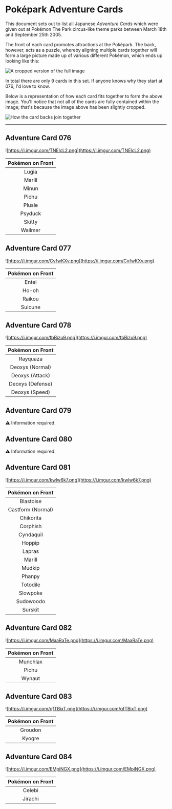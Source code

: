 # Poképark Adventure Cards

This document sets out to list all Japanese *Adventure Cards* which were given out at Pokémon The Park circus-like theme parks between March 18th and September 25th 2005.

The front of each card promotes attractions at the Poképark. The back, however, acts as a puzzle, whereby aligning multiple cards together will form a large picture made up of various different Pokémon, which ends up looking like this:

![A cropped version of the full image](https://i.imgur.com/JZ0ar1y.jpg)

In total there are only 9 cards in this set. If anyone knows why they start at 076, I'd love to know.

Below is a representation of how each card fits together to form the above image. You'll notice that not all of the cards are fully contained within the image; that's because the image above has been slightly cropped.

![How the card backs join together](https://i.imgur.com/eMG862j.png)

---

## Adventure Card 076

![https://i.imgur.com/TNElcL2.png](https://i.imgur.com/TNElcL2.png)

|Pokémon on Front
|:-:|
|Lugia
|Marill
|Minun
|Pichu
|Plusle
|Psyduck
|Skitty
|Wailmer

## Adventure Card 077

![https://i.imgur.com/CvfwKXv.png](https://i.imgur.com/CvfwKXv.png)

|Pokémon on Front
|:-:|
|Entei
|Ho-oh
|Raikou
|Suicune

## Adventure Card 078

![https://i.imgur.com/tbBizu9.png](https://i.imgur.com/tbBizu9.png)

|Pokémon on Front
|:-:|
|Rayquaza
|Deoxys (Normal)
|Deoxys (Attack)
|Deoxys (Defense)
|Deoxys (Speed)

## Adventure Card 079

⚠️  Information required.

## Adventure Card 080

⚠️  Information required.

## Adventure Card 081

![https://i.imgur.com/kwlw6k7.png](https://i.imgur.com/kwlw6k7.png)

|Pokémon on Front
|:-:|
|Blastoise
|Castform (Normal)
|Chikorita
|Corphish
|Cyndaquil
|Hoppip
|Lapras
|Marill
|Mudkip
|Phanpy
|Totodile
|Slowpoke
|Sudowoodo
|Surskit

## Adventure Card 082

![https://i.imgur.com/MaaRaTe.png](https://i.imgur.com/MaaRaTe.png)

|Pokémon on Front
|:-:|
|Munchlax
|Pichu
|Wynaut

## Adventure Card 083

![https://i.imgur.com/qfTBixT.png](https://i.imgur.com/qfTBixT.png)

|Pokémon on Front
|:-:|
|Groudon
|Kyogre

## Adventure Card 084

![https://i.imgur.com/EMpiNGX.png](https://i.imgur.com/EMpiNGX.png)

|Pokémon on Front
|:-:|
|Celebi
|Jirachi